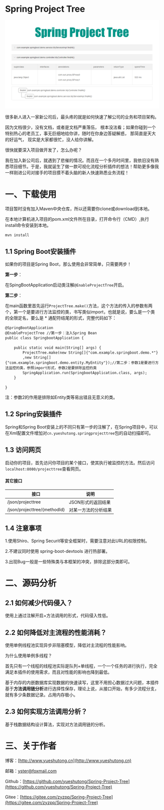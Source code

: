 # Spring Project Tree

![](./picture/220619.png)

很多新人进入一家新公司后，最头疼的就是如何快速了解公司的业务和项目架构。

因为文档很少，没有文档，或者是文档严重落伍， 根本没法看；如果你碰到一个特别热心的老员工，事无巨细地给你讲，随时在你身边答疑解惑， 那简直是天大的好运气， 现实是大家都很忙，没人给你讲解。

很快就要深入项目做开发了，怎么办呢？

我在加入新公司后，就遇到了悲催的情况。而且在一个多月时间里，我依旧没有熟悉项目细节。于是，我就诞生了做一款可视化流程分析插件的想法！帮助更多像我一样刚进公司对接手的项目摸不着头脑的新人快速熟悉业务流程！

# 一、下载使用

项目暂时没有加入Maven中央仓库，所以还需要你clone或download到本地。

在本地计算机进入项目的pom.xml文件所在目录，打开命令行（CMD）,执行install命令安装到本地。

```
mvn install
```

## 1.1 Spring Boot安装插件

如果你的项目是Spring Boot，那么使用会非常简单，只需要两步！

**第一步**：

在SpingBootApplication启动类注解`@EnableProjectTree`开启。

**第二步**：

在main函数里首先运行`ProjectTree.make()`方法，这个方法的传入的参数有两个，第一个是要进行方法监控的类，书写类似import，也就是说，要么是一个类的全限定名，要么是 * 通配符结尾的形式，完整代码如下：

```
@SpringBootApplication
@EnableProjectTree //第一步：注入Spring Bean
public class SpringbootApplication {

    public static void main(String[] args) {
        ProjectTree.make(new String[]{"com.example.springboot.demo.*"}
        ,new String[]{"com.example.springboot.demo.entity.MyEntity"});//第二步：参数1是要进行方法监控的类，参照import形式，参数2是要排除监控的类
        SpringApplication.run(SpringbootApplication.class, args);
    }

}
```

注：参数2的作用是排除如Entity类等易出错且无意义的类。

## 1.2 Spring安装插件

Spring和Spring Boot安装上的不同只有第一步的注解了，在Spring项目中，可以在Xml配置文件增加对`cn.yueshutong.springprojecttree`包的自动扫描即可。

## 1.3 访问网页

启动你的项目，首先访问你项目的某个接口，使其执行被监控的方法。然后访问`localhost:8080/projecttree`查看网页。

#### 其它接口

| 接口                         | 说明                 |
| ---------------------------- | -------------------- |
| /json/projecttree            | JSON形式的返回结果   |
| /json/projecttree/{methodId} | 对某一方法的分析结果 |

## 1.4 注意事项

1.使用Shiro、Spring Securit等安全框架时，需要注意对此URL的权限控制。

2.不建议同时使用 spring-boot-devtools 进行热部署。

3.出现Bug一般是一些特殊类与本框架的冲突，排除这部分类即可。

# 二、源码分析

## 2.1 如何减少代码侵入？

使用上通过注解开启+方法调用的形式，代码侵入性低。

## 2.2 如何降低对主流程的性能消耗？

使用单例线程池实现异步非阻塞模型，降低对主流程的性能影响。

为什么使用单例多线程？

首先只有一个线程的线程池实际是队列+单线程，一个一个任务的进行执行，完全满足本插件的使用需求，而且对性能的影响也降到最低。

基于内存的内嵌数据库实现数据的快速读写，这里不用担心数据过大问题，本插件基于**方法调用链分析**进行选择性保存，理论上说，从接口开始，有多少流程分支，就有多少条数据记录。占用内存极小。

## 2.3 如何实现方法调用分析？

基于栈数据结构设计算法，实现对方法调用链的分析。

# 三、关于作者

博客：[http://www.yueshutong.cn](http://www.yueshutong.cn)

邮箱：yster@foxmail.com

Github：[https://github.com/yueshutong/Spring-Project-Tree](https://github.com/yueshutong/Spring-Project-Tree)

Gitee：[https://gitee.com/zyzpp/Spring-Project-Tree](https://gitee.com/zyzpp/Spring-Project-Tree)

